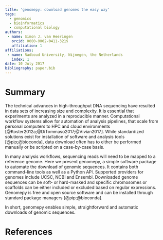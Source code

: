 ```yaml
---
title: 'genomepy: download genomes the easy way'
tags:
  - genomics
  - bioinformatics
  - computational biology
authors:
 - name: Simon J. van Heeringen
   orcid: 0000-0002-0411-3219
   affiliation: 1
affiliations:
 - name: Radboud University, Nijmegen, the Netherlands
   index: 1
date: 10 July 2017
bibliography: paper.bib
---
```


# Summary

The technical advances in high-throughput DNA sequencing have resulted in data
sets of increasing size and complexity. It is essential that experiments are
analyzed in a reproducible manner. Computational workflow systems allow for
automation of analysis pipelines, that scale from personal computers to HPC and
cloud environments [@Koster2012a;@DiTommaso2017;@Vivian2017]. While
standardized solutions exist for installation of software and analysis tools
[@pip;@bioconda], data download often has to either be performed manually or
be scripted on a case-by-case basis.

In many analysis workflows, sequencing reads will need to be mapped to a
reference genome. Here we present genomepy, a simple software package to
automate the download of genomic sequences. It contains both command-line
tools as well as a Python API. Supported providers for genomes include UCSC,
NCBI and Ensembl. Downloaded genome sequences can be soft- or hard-masked and
specific chromosomes or scaffolds can be either included or excluded based on
regular expressions. Genomepy is free and open source software and can be
installed through standard package managers [@pip;@bioconda].

In short, genomepy enables simple, straightforward and automatic downloads of
genomic sequences.

# References
